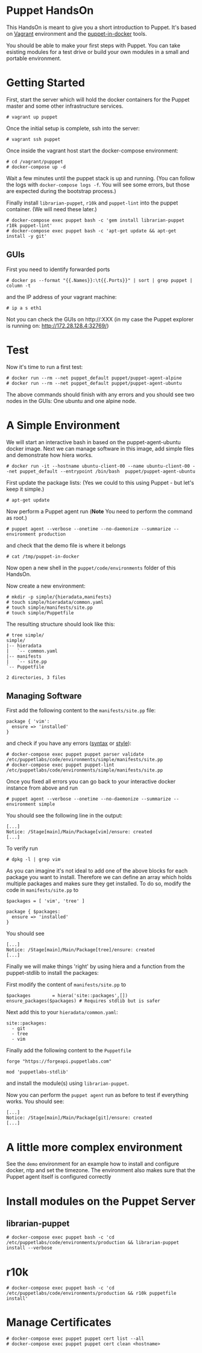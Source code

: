 # Puppet HandsOn
This HandsOn is meant to give you a short introduction to Puppet.
It's based on [Vagrant](https://github.com/puppetlabs/puppet-in-docker) environment and the [puppet-in-docker](https://github.com/puppetlabs/puppet-in-docker) tools.

You should be able to make your first steps with Puppet.
You can take esisting modules for a test drive or build your own modules in a small and portable environment.

# Getting Started
First, start the server which will hold the docker containers for the Puppet master and some other infrastructure services.

```
# vagrant up puppet
```

Once the initial setup is complete, ssh into the server:

```
# vagrant ssh puppet
```

Once inside the vagrant host start the docker-compose environment:

```
# cd /vagrant/pupppet
# docker-compose up -d
```

Wait a few minutes until the puppet stack is up and running. (You can follow the logs with `docker-compose logs -f`. You will see some errors, but those are expected during the bootstrap process.)

Finally install `librarian-puppet`, `r10k` and `puppet-lint` into the puppet container.
(We will need these later.)

```
# docker-compose exec puppet bash -c 'gem install librarian-puppet r10k puppet-lint'
# docker-compose exec puppet bash -c 'apt-get update && apt-get install -y git'
```

## GUIs
First you need to identify forwarded ports

```
# docker ps --format "{{.Names}}:\t{{.Ports}}" | sort | grep puppet | column -t
```

and the IP address of your vagrant machine:

```
# ip a s eth1
```

Not you can check the GUIs on http://<IP>:XXX (in my case the Puppet explorer is running on: http://172.28.128.4:32769/)


# Test
Now it's time to run a first test:

```
# docker run --rm --net puppet_default puppet/puppet-agent-alpine
# docker run --rm --net puppet_default puppet/puppet-agent-ubuntu
```

The above commands should finish with any errors and you should see two nodes in the GUIs:
One ubuntu and one alpine node.


# A Simple Environment
We will start an interactive bash in based on the puppet-agent-ubuntu docker image.
Next we can manage software in this image, add simple files and demonstrate how hiera works.

```
# docker run -it --hostname ubuntu-client-00 --name ubuntu-client-00 --net puppet_default --entrypoint /bin/bash  puppet/puppet-agent-ubuntu
```

First update the package lists:
(Yes we could to this using Puppet - but let's keep it simple.)

```
# apt-get update
```

Now perform a Puppet agent run (**Note** You need to perform the command as root.)

```
# puppet agent --verbose --onetime --no-daemonize --summarize --environment production
```

and check that the demo file is where it belongs

```
# cat /tmp/puppet-in-docker
```

Now open a new shell in the `puppet/code/environments` folder of this HandsOn.

Now create a new environment:

```
# mkdir -p simple/{hieradata,manifests}
# touch simple/hieradata/common.yaml
# touch simple/manifests/site.pp
# touch simple/Puppetfile
```

The resulting structure should look like this:

```
# tree simple/
simple/
|-- hieradata
|   `-- common.yaml
|-- manifests
|   `-- site.pp
`-- Puppetfile

2 directories, 3 files
```

## Managing Software
First add the following content to the `manifests/site.pp` file:

```
package { 'vim':
  ensure => 'installed'
}
```

and check if you have any errors ([syntax](https://puppet.com/blog/verifying-puppet-checking-syntax-and-writing-automated-tests) or [style](http://puppet-lint.com/)):

```
# docker-compose exec puppet puppet parser validate /etc/puppetlabs/code/environments/simple/manifests/site.pp
# docker-compose exec puppet puppet-lint /etc/puppetlabs/code/environments/simple/manifests/site.pp
```

Once you fixed all errors you can go back to your interactive docker instance from above and run

```
# puppet agent --verbose --onetime --no-daemonize --summarize --environment simple
```

You should see the following line in the output:

```
[...]
Notice: /Stage[main]/Main/Package[vim]/ensure: created
[...]
```

To verify run

```
# dpkg -l | grep vim
```

As you can imagine it's not ideal to add one of the above blocks for each package you want to install.
Therefore we can define an array which holds multiple packages and makes sure they get installed.
To do so, modify the code in `manifests/site.pp` to

```
$packages = [ 'vim', 'tree' ]

package { $packages:
  ensure => 'installed'
}
```

You should see

```
[...]
Notice: /Stage[main]/Main/Package[tree]/ensure: created
[...]
```

Finally we will make things 'right' by using hiera and a function from the puppet-stdlib to install the packages:

First modify the content of `manifests/site.pp` to

```
$packages        = hiera('site::packages',[])
ensure_packages($packages) # Requires stdlib but is safer
```

Next add this to your `hieradata/common.yaml`:

```
site::packages:
  - git
  - tree
  - vim
```

Finally add the following content to the `Puppetfile`

```
forge "https://forgeapi.puppetlabs.com"

mod 'puppetlabs-stdlib'
```

and install the module(s) using `librarian-puppet`.

Now you can perform the `puppet agent` run as before to test if everything works.
You should see:

```
[...]
Notice: /Stage[main]/Main/Package[git]/ensure: created
[...]
```

# A little more complex environment
See the `demo` environment for an example how to install and configure docker, ntp and set the timezone.
The environment also makes sure that the Puppet agent itself is configured correctly

# Install modules on the Puppet Server

## librarian-puppet

```
# docker-compose exec puppet bash -c 'cd /etc/puppetlabs/code/environments/production && librarian-puppet install --verbose
```

# r10k

```
# docker-compose exec puppet bash -c 'cd /etc/puppetlabs/code/environments/production && r10k puppetfile install'
```

# Manage Certificates

```
# docker-compose exec puppet puppet cert list --all
# docker-compose exec puppet puppet cert clean <hostname>
```
